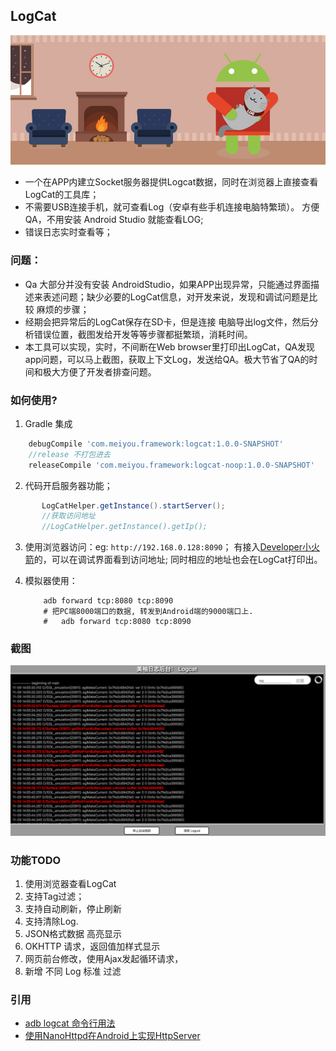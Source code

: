 ## LogCat
![logcat.jpg](/img/logcat.jpg)
- 一个在APP内建立Socket服务器提供Logcat数据，同时在浏览器上直接查看LogCat的工具库；
- 不需要USB连接手机，就可查看Log（安卓有些手机连接电脑特繁琐）。 方便QA，不用安装 Android Studio 就能查看LOG; 
- 错误日志实时查看等；

### 问题：
 - Qa 大部分并没有安装 AndroidStudio，如果APP出现异常，只能通过界面描述来表述问题；缺少必要的LogCat信息，对开发来说，发现和调试问题是比较 麻烦的步骤；
 - 经期会把异常后的LogCat保存在SD卡，但是连接 电脑导出log文件，然后分析错误位置，截图发给开发等等步骤都挺繁琐，消耗时间。
 -  本工具可以实现，实时，不间断在Web browser里打印出LogCat，QA发现app问题，可以马上截图，获取上下文Log，发送给QA。极大节省了QA的时间和极大方便了开发者排查问题。
 
### 如何使用?
1. Gradle 集成

```groovy
    debugCompile 'com.meiyou.framework:logcat:1.0.0-SNAPSHOT'
    //release 不打包进去
    releaseCompile 'com.meiyou.framework:logcat-noop:1.0.0-SNAPSHOT'
```
2. 代码开启服务器功能；

```java
       LogCatHelper.getInstance().startServer();
       //获取访问地址
       //LogCatHelper.getInstance().getIp();
```
3. 使用浏览器访问：eg: `http://192.168.0.128:8090`； 有接入[Developer小火箭](http://git.meiyou.im/Android/developer)的，可以在调试界面看到访问地址; 同时相应的地址也会在LogCat打印出。

4. 模拟器使用： 
 
    ```
        adb forward tcp:8080 tcp:8090
        # 把PC端8000端口的数据, 转发到Android端的9000端口上.
        #   adb forward tcp:8080 tcp:8090
    ```
### 截图

<img src="/img/screencapture.png"  style="width:600px">
    
### 功能TODO
  1. 使用浏览器查看LogCat
  2. 支持Tag过滤；
  3. 支持自动刷新，停止刷新
  4. 支持清除Log.
  5. JSON格式数据 高亮显示
  6. OKHTTP 请求，返回值加样式显示
  7. 网页前台修改，使用Ajax发起循环请求，
  8. 新增 不同 Log 标准 过滤
  
### 引用
- [adb logcat 命令行用法](http://blog.csdn.net/tumuzhuanjia/article/details/39555445)
- [使用NanoHttpd在Android上实现HttpServer](http://blog.csdn.net/kingroc/article/details/52275741)
